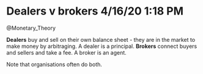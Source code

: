 Dealers v brokers 4/16/20 1:18 PM
========================
@Monetary_Theory

**Dealers** buy and sell on their own balance sheet - they are in the market to make money by arbitraging. A dealer is a principal.
**Brokers** connect buyers and sellers and take a fee. A broker is an agent.

Note that organisations often do both. 
